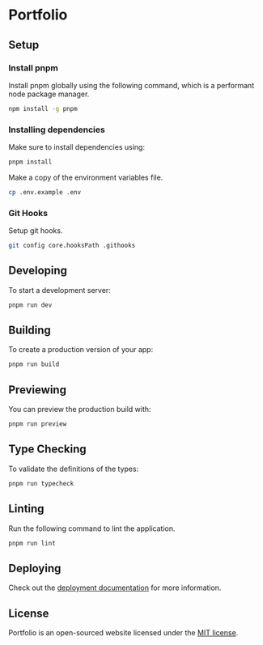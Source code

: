 # Portfolio

## Setup

### Install pnpm

Install pnpm globally using the following command, which is a performant node package manager.

```sh
npm install -g pnpm
```

### Installing dependencies

Make sure to install dependencies using:

```sh
pnpm install
```

Make a copy of the environment variables file.

```bash
cp .env.example .env
```

### Git Hooks

Setup git hooks.

```bash
git config core.hooksPath .githooks
```

## Developing

To start a development server:

```bash
pnpm run dev
```

## Building

To create a production version of your app:

```bash
pnpm run build
```

## Previewing

You can preview the production build with:

```sh
pnpm run preview
```

## Type Checking

To validate the definitions of the types:

```bash
pnpm run typecheck
```

## Linting

Run the following command to lint the application.

```bash
pnpm run lint
```

## Deploying

Check out the [deployment documentation](https://docs.astro.build/en/guides/deploy) for more information.

## License

Portfolio is an open-sourced website licensed under the [MIT license](https://opensource.org/licenses/MIT).
